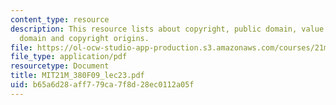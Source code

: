 ```yaml
---
content_type: resource
description: This resource lists about copyright, public domain, value of the public
  domain and copyright origins.
file: https://ol-ocw-studio-app-production.s3.amazonaws.com/courses/21m-380-music-and-technology-contemporary-history-and-aesthetics-fall-2009/b65a6d28aff779ca7f8d28ec0112a05f_MIT21M_380F09_lec23.pdf
file_type: application/pdf
resourcetype: Document
title: MIT21M_380F09_lec23.pdf
uid: b65a6d28-aff7-79ca-7f8d-28ec0112a05f
---
```

